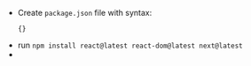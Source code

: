 - Create `package.json` file with syntax:
  ```
  {}
  ```
- run `npm install react@latest react-dom@latest next@latest`
- 
